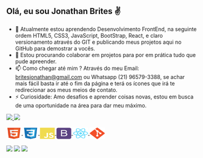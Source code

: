 ## Olá, eu sou Jonathan Brites ✌

- 🌱 Atualmente estou aprendendo Desenvolvimento FrontEnd, na seguinte ordem HTML5, CSS3, JavaScript, BootStrap, React, e claro versionamento através do GIT e publicando meus projetos aqui no GitHub para demostrar a vocês.
- 👯 Estou procurando colaborar em projetos para por em prática tudo que pude apreender. 
- 📫 Como chegar até mim ? Através do meu Email: britesjonathan@gmail.com ou Whatsapp (21) 96579-3388, se achar mais fácil basta ir até o fim da página e terá os ícones que irá te redirecionar aos meus meios de contato.
- ⚡ Curiosidade: Amo desafios e aprender coisas novas, estou em busca de uma oportunidade na área para dar meu máximo.


<div>
  <a href="https://github.com/JonathanBrites">
  <img height="180em" src="https://github-readme-stats.vercel.app/api?username=JonathanBrites&show_icons=true&theme=dark&include_all_commits=true&count_private=true"/>
  <img height="180em" src="https://github-readme-stats.vercel.app/api/top-langs/?username=JonathanBrites&layout=compact&langs_count=7&theme=dark"/>
</div>
<div style="display: inline_block"><br>
  <img align="center" alt="Jonathan-HTML" height="30" width="40" src="https://raw.githubusercontent.com/devicons/devicon/master/icons/html5/html5-original.svg">
  <img align="center" alt="Jonathan-CSS" height="30" width="40" src="https://raw.githubusercontent.com/devicons/devicon/master/icons/css3/css3-original.svg">
  <img align="center" alt="Jonathan-Js" height="30" width="40" src="https://raw.githubusercontent.com/devicons/devicon/master/icons/javascript/javascript-plain.svg">
  <img align="center" alt="Jonathan-BootStrap" height="30" width="40" src="https://raw.githubusercontent.com/devicons/devicon/master/icons/bootstrap/bootstrap-plain.svg">
  <img align="center" alt="Jonathan-React" height="30" width="40" src="https://raw.githubusercontent.com/devicons/devicon/master/icons/react/react-original.svg">
  <img align="center" alt="Jonathan-Git" height="30" width="40" src="https://raw.githubusercontent.com/devicons/devicon/master/icons/git/git-plain.svg">  
</div>
  
</br>
 
<div>   
  <a href ="mailto:britesjonathan@gmail.com"><img src="https://img.shields.io/badge/Gmail-D14836?style=for-the-badge&logo=gmail&logoColor=white" target="_blank"></a>
  <a href="https://www.linkedin.com/in/jonathan-brites-16165215a/" target="_blank"><img src="https://img.shields.io/badge/-LinkedIn-%230077B5?style=for-the-badge&logo=linkedin&logoColor=white" target="_blank"></a>  
  <a href="https://api.whatsapp.com/send?phone=5521965793388" target="_blank"><img src="https://img.shields.io/badge/WhatsApp-25D366?style=for-the-badge&logo=whatsapp&logoColor=white" target="_blank"></a>  
</div>


